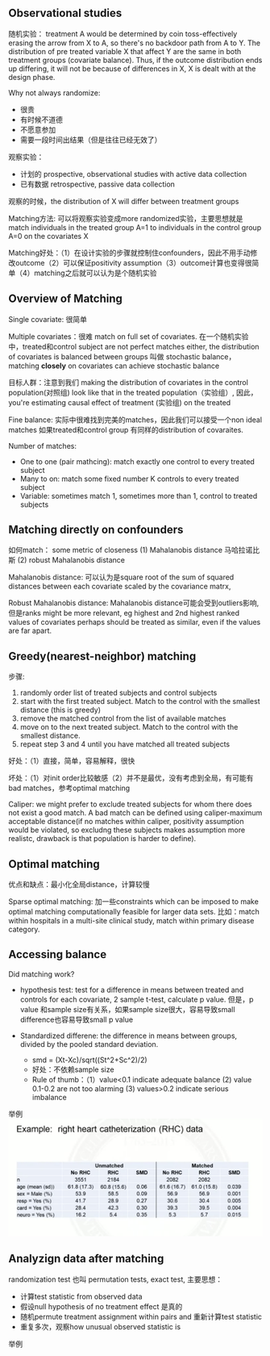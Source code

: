 ## Observational studies

随机实验： treatment A would be determined by coin toss-effectively erasing the arrow from X to A, so there's no backdoor path from A to Y. The distribution of pre treated variable X that affect Y are the same in both treatment groups (covariate balance). Thus, if the outcome distribution ends up differing, it will not be because of differences in X, X is dealt with at the design phase.

Why not always randomize:
- 很贵
- 有时候不道德
- 不愿意参加
- 需要一段时间出结果（但是往往已经无效了）

观察实验：
- 计划的 prospective, observational studies with active data collection
- 已有数据 retrospective, passive data collection 

观察的时候，the distribution of X will differ between treatment groups

Matching方法: 可以将观察实验变成more randomized实验，主要思想就是match individuals in the treated group A=1 to individuals in the control group A=0 on the covariates X

Matching好处：（1）在设计实验的步骤就控制住confounders，因此不用手动修改outcome（2）可以保证positivity assumption（3）outcome计算也变得很简单（4）matching之后就可以认为是个随机实验

## Overview of Matching
Single covariate: 很简单

Multiple covariates：很难 match on full set of covariates. 在一个随机实验中，treated和control subject are not perfect matches either, the distribution of covariates is balanced between groups 叫做 stochastic balance，matching **closely** on covariates can achieve stochastic balance

目标人群：注意到我们 making the distribution of covariates in the control population(对照组) look like that in the treated population（实验组）, 因此，you're estimating causal effect of treatment (实验组) on the treated

Fine balance: 实际中很难找到完美的matches，因此我们可以接受一个non ideal matches 如果treated和control group 有同样的distribution of covaraites.

Number of matches:
- One to one (pair mathcing): match exactly one control to every treated subject
- Many to on: match some fixed number K controls to every treated subject
- Variable: sometimes match 1, sometimes more than 1, control to treated subjects

## Matching directly on confounders
如何match： some metric of closeness (1) Mahalanobis distance 马哈拉诺比斯 (2) robust Mahalanobis distance

Mahalanobis distance: 可以认为是square root of the sum of squared distances between each covariate scaled by the covariance matrx, 

Robust Mahalanobis distance: Mahalanobis distance可能会受到outliers影响, 但是ranks might be more relevant, eg highest and 2nd highest ranked values of covariates perhaps should be treated as similar, even if the values are far apart.

## Greedy(nearest-neighbor) matching 
步骤:
1. randomly order list of treated subjects and control subjects
2. start with the first treated subject. Match to the control with the smallest distance (this is greedy)
3. remove the matched control from the list of available matches
4. move on to the next treated subject. Match to the control with the smallest distance.
5. repeat step 3 and 4 until you have matched all treated subjects

好处：（1）直接，简单，容易解释，很快

坏处：（1）对init order比较敏感（2）并不是最优，没有考虑到全局，有可能有bad matches，参考optimal matching

Caliper: we might prefer to exclude treated subjects for whom there does not exist a good match. A bad match can be defined using caliper-maximum acceptable distance(if no matches within caliper, positivity assumption would be violated, so excludng these subjects makes assumption more realistc, drawback is that population is harder to define). 

## Optimal matching

优点和缺点：最小化全局distance，计算较慢

Sparse optimal matching: 加一些constraints which can be imposed to make optimal matching computationally feasible for larger data sets. 比如：match within hospitals in a multi-site clinical study, match within primary disease category.

## Accessing balance
Did matching work? 
- hypothesis test: test for a difference in means between treated and controls for each covariate, 2 sample t-test, calculate p value. 但是，p value 和sample size有关系，如果sample size很大，容易导致small difference也容易导致small p value

- Standardized differene: the difference in means between groups, divided by the pooled standard deviation.
  - smd = (Xt-Xc)/sqrt((St^2+Sc^2)/2)
  - 好处：不依赖sample size
  - Rule of thumb：（1）value<0.1 indicate adequate balance (2) value 0.1-0.2 are not too alarming (3) values>0.2 indicate serious imbalance

举例
![Image](/pictures/smd_eg.png)

## Analyzign data after matching

randomization test 也叫 permutation tests, exact test, 主要思想：
- 计算test statistic from observed data
- 假设null hypothesis of no treatment effect 是真的
- 随机permute treatment assignment within pairs and 重新计算test statistic
- 重复多次，观察how unusual observed statistic is


举例
